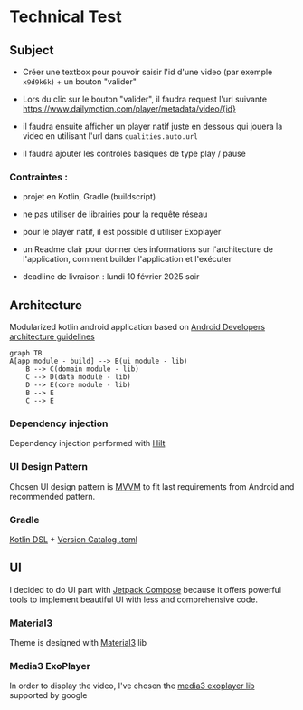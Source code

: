 # Technical Test
## Subject

- Créer une textbox pour pouvoir saisir l'id d'une video (par exemple `x9d9k6k`) + un bouton "valider"

- Lors du clic sur le bouton "valider", il faudra request l'url suivante https://www.dailymotion.com/player/metadata/video/{id}

- il faudra ensuite afficher un player natif juste en dessous qui jouera la video en utilisant l'url dans `qualities.auto.url`

- il faudra ajouter les contrôles basiques de type play / pause

### Contraintes :

- projet en Kotlin, Gradle (buildscript)

- ne pas utiliser de librairies pour la requête réseau

- pour le player natif, il est possible d'utiliser Exoplayer

- un Readme clair pour donner des informations sur l'architecture de l'application, comment builder l'application et l'exécuter

- deadline de livraison : lundi 10 février 2025 soir

## Architecture

Modularized kotlin android application based on [Android Developers architecture guidelines](https://developer.android.com/topic/architecture?hl=fr)

```mermaid
graph TB
A[app module - build] --> B(ui module - lib)
    B --> C(domain module - lib)
    C --> D(data module - lib)
    D --> E(core module - lib)
    B --> E
    C --> E
```

### Dependency injection

Dependency injection performed with [Hilt](https://developer.android.com/training/dependency-injection/hilt-android?hl=fr)

### UI Design Pattern

Chosen UI design pattern is [MVVM](https://developer.android.com/topic/libraries/architecture/viewmodel?hl=fr) to fit last requirements from Android and recommended pattern.

### Gradle

[Kotlin DSL](https://docs.gradle.org/current/userguide/kotlin_dsl.html) + [Version Catalog .toml](https://docs.gradle.org/current/userguide/version_catalogs.html)

## UI

I decided to do UI part with [Jetpack Compose](https://developer.android.com/jetpack/compose?hl=fr) because it offers powerful tools to implement beautiful UI with less and comprehensive code.

### Material3

Theme is designed with [Material3](https://m3.material.io) lib

### Media3 ExoPlayer

In order to display the video, I've chosen the [media3 exoplayer lib](https://developer.android.com/media/media3/exoplayer) supported by google